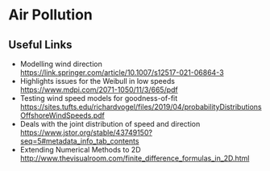 # Air Pollution 
## Useful Links
 - Modelling wind direction https://link.springer.com/article/10.1007/s12517-021-06864-3
 - Highlights issues for the Weibull in low speeds https://www.mdpi.com/2071-1050/11/3/665/pdf
 - Testing wind speed models for goodness-of-fit https://sites.tufts.edu/richardvogel/files/2019/04/probabilityDistributionsOffshoreWindSpeeds.pdf
 - Deals with the joint distribution of speed and direction https://www.jstor.org/stable/43749150?seq=5#metadata_info_tab_contents
 - Extending Numerical Methods to 2D http://www.thevisualroom.com/finite_difference_formulas_in_2D.html
 
